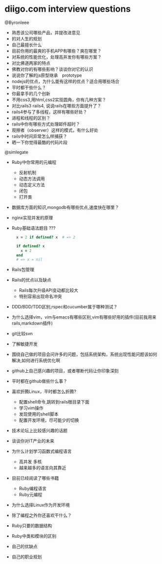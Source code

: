 # diigo.com interview questions

@Byronleee

* 熟悉该公司哪些产品，并提改进意见
* 的对人生的规划
* 自己最擅长什么
* 目前你用的最爽的手机APP有哪些？爽在哪里？
* 对系统的性能优化，处理高并发你有哪些方案？
* 对比佛道两家的特点
* 佛教对你的有哪些影响？谈谈你对它的认识
* 说说你了解的js原型继承　prototype
* nodejs的优点，为什么能有这样的优点？适合用哪些场合
* 平时都干些什么？
* 你最拿手的几个创新
* 不用css3,用html,css2实现圆角，你有几种方案？
* 对比rails3 rails4, 说说rails在哪些方面提升了？
* rails4参与了多线程，这样有哪些好处？
* 进程和线程的区别？
* rails中你有哪些方式处理邮件超时？
* 观擦者（observer）这样的模式，有什么好处
* rails中时间异常怎么样捕获？
* 晒一下你觉得最酷的代码片段

@simlegate

* Ruby中你常用的元编程
  * 反射机制
  * 动态方法调用
  * 动态定义方法
  * 闭包
  * 打开类

* 数据库方面的知识,mongodb有哪些优点,速度快在哪里？
* nginx实现并发的原理
* Ruby基础语法题目  ???

  ```ruby
    x = 2 if defined? x  # => 2

    if defined? x
      x = 2
    end
    # => x = nil
  ```

* Rails包管理
* Rails的优点以及缺点
  * Rails每次升级API变动都比较大
  * 特别容易出现命名冲突  
* DDD/BDD/TDD区别,rspec和cucumber属于哪种测试？
* 为什么选择vim，vim与emacs有哪些区别,vim有哪些好用的插件(目前我用来rails,markdown插件)
* git比较svn
* 了解敏捷开发
* 围绕自己做的项目会问许多的问题，包括系统架构，系统出现性能问题该如何解决,如何进行系统优化啊
* github上自己感兴趣的项目，或者哪断代码让你印象深刻
* 平时都在github做些什么事？
* 喜欢折腾Linux，平时都怎么折腾?
  * 配置shell命令,跳转到rails根目录下面
  * 学习vim操作
  * 发现使用的shell脚本
  * 配置开发环境，尽可能少的切换
* 技术论坛上比较感兴趣的话题
* 谈谈你对IT产业的未来
* 为什么计划学习函数式编程语言  
  * 高并发 多核
  * 越来越多的语言向其靠近
* 目前已经阅读了哪些书籍
  * Ruby编程语言
  * Ruby元编程
* 为什么选择Linux作为开发环境
* 除了编程之外你还喜欢干什么？
* Ruby只要的数据结构
* Ruby中类和模块的区别
* 自己的优缺点
* 自己的职业规划
